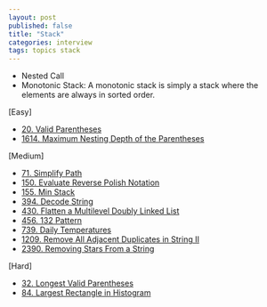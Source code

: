 ```yaml
---
layout: post
published: false
title: "Stack"
categories: interview
tags: topics stack
---
```


- Nested Call
- Monotonic Stack: A monotonic stack is simply a stack where the elements are always in sorted order.

[Easy]
- [20. Valid Parentheses](/interview/2023/02/20/valid-parentheses/)
- [1614. Maximum Nesting Depth of the Parentheses](problems/2023-05-21-maximum-nesting-depth-of-the-parentheses.md)

[Medium]
- [71. Simplify Path](problems/2023-05-19-simplify-path.md)
- [150. Evaluate Reverse Polish Notation](/interview/2023/05/21/evaluate-reverse-polish-notation/)
- [155. Min Stack](/interview/2023/04/16/min-stack/)
- [394. Decode String](/interview/2023/05/21/decode-string/)
- [430. Flatten a Multilevel Doubly Linked List](/interview/2023/05/22/flatten-a-multilevel-doubly-linked-list/)
- [456. 132 Pattern](/interview/2023/05/21/132-pattern/)
- [739. Daily Temperatures](/interview/2023/04/16/daily-temperatures/)
- [1209. Remove All Adjacent Duplicates in String II](/interview/2023/05/21/remove-all-adjacent-duplicates-in-string-ii/)
- [2390. Removing Stars From a String](/interview/2023/05/21/removing-stars-from-a-string/)

[Hard]
- [32. Longest Valid Parentheses](/interview/2023/05/21/longest-valid-parentheses/)
- [84. Largest Rectangle in Histogram](/interview/2023/05/21/largest-rectangle-in-histogram/)